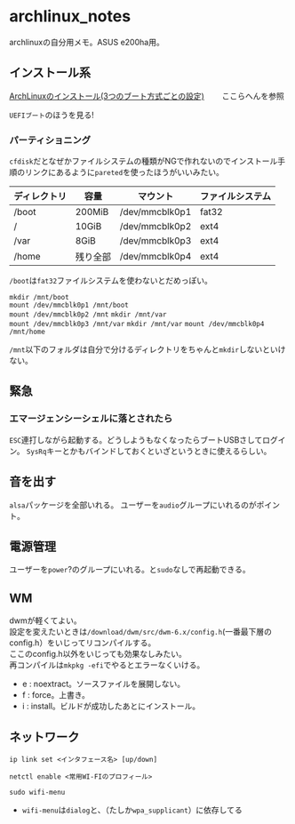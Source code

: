 # archlinux_notes  

archlinuxの自分用メモ。ASUS e200ha用。

## インストール系  

[ArchLinuxのインストール(3つのブート方式ごとの設定)](https://qiita.com/Gen_Arch/items/da296b7cbe5d87abc5a4)　　
ここらへんを参照

`UEFIブート`のほうを見る!

### パーティショニング

`cfdisk`だとなぜかファイルシステムの種類がNGで作れないのでインストール手順のリンクにあるように`pareted`を使ったほうがいいみたい。  

| ディレクトリ | 容量 | マウント | ファイルシステム |
| --- | --- | --- | --- |
| /boot | 200MiB | /dev/mmcblk0p1 | fat32 | 
| / | 10GiB | /dev/mmcblk0p2 | ext4 |
| /var | 8GiB | /dev/mmcblk0p3 | ext4 |
| /home | 残り全部 | /dev/mmcblk0p4 | ext4 |

`/boot`は`fat32`ファイルシステムを使わないとだめっぽい。  

`mkdir /mnt/boot`  
`mount /dev/mmcblk0p1 /mnt/boot`  
`mount /dev/mmcblk0p2 /mnt`
`mkdir /mnt/var`  
`mount /dev/mmcblk0p3 /mnt/var`
`mkdir /mnt/var`
`mount /dev/mmcblk0p4 /mnt/home`  

`/mnt`以下のフォルダは自分で分けるディレクトリをちゃんと`mkdir`しないといけない。

## 緊急

### エマージェンシーシェルに落とされたら

`ESC`連打しながら起動する。どうしようもなくなったらブートUSBさしてログイン。
`SysRq`キーとかもバインドしておくといざというときに使えるらしい。

## 音を出す

`alsa`パッケージを全部いれる。
ユーザーを`audio`グループにいれるのがポイント。

## 電源管理

ユーザーを`power`?のグループにいれる。と`sudo`なしで再起動できる。

## WM

dwmが軽くてよい。  
設定を変えたいときは`/download/dwm/src/dwm-6.x/config.h`(一番最下層のconfig.h）をいじってリコンパイルする。  
ここのconfig.h以外をいじっても効果なしみたい。  
再コンパイルは`mkpkg -efi`でやるとエラーなくいける。  

 - e : noextract。ソースファイルを展開しない。
 - f : force。上書き。
 - i : install。ビルドが成功したあとにインストール。
 
 ## ネットワーク
 
 `ip link set <インタフェース名> [up/down]`
 
 `netctl enable <常用WI-FIのプロフィール>`
 
 `sudo wifi-menu`
 
 - `wifi-menu`は`dialog`と、（たしか`wpa_supplicant`）に依存してる
